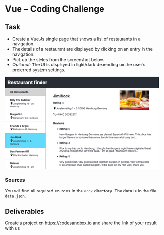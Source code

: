 # Vue – Coding Challenge

## Task

* Create a Vue.Js single page that shows a list of restaurants in a navigation.
* The details of a restaurant are displayed by clicking on an entry in the
  navigation.
* Pick up the styles from the screenshot below.
* _Optional:_ The UI is displayed in light/dark depending on the user's
  preferred system settings.

<img src="./screenshot.png" width="600px" />

### Sources

You will find all required sources in the `src/` directory. The data is in the
file `data.json`.

## Deliverables

Create a project on <https://codesandbox.io> and share the link of your result
with us.
